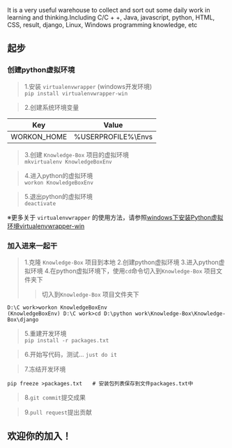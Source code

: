 It is a very useful warehouse to collect and sort out some daily work in learning and thinking.Including C/C + +, Java, javascript, python, HTML, CSS, result, django, Linux, Windows programming knowledge, etc

## 起步

### 创建python虚拟环境  
> 1.安装 `virtualenvwrapper` (windows开发环境)  
```pip install virtualenvwrapper-win```

> 2.创建系统环境变量

| Key | Value | 
| ------ | ------ |
| WORKON_HOME | %USERPROFILE%\Envs |

> 3.创建 `Knowledge-Box` 项目的虚拟环境  
```mkvirtualenv KnowledgeBoxEnv```

> 4.进入python的虚拟环境  
```workon KnowledgeBoxEnv```

> 5.退出python的虚拟环境  
```deactivate```

※更多关于 `virtualenvwrapper` 的使用方法，请参照[windows下安装Python虚拟环境virtualenvwrapper-win](https://www.cnblogs.com/suke99/p/5355894.html)

### 加入进来一起干

> 1.克隆 `Knowledge-Box` 项目到本地
> 2.创建python虚拟环境
> 3.进入python虚拟环境
> 4.在python虚拟环境下，使用`cd`命令切入到`Knowledge-Box` 项目文件夹下
>> 切入到`Knowledge-Box` 项目文件夹下  
```
D:\C work>workon KnowledgeBoxEnv
(KnowledgeBoxEnv) D:\C work>cd D:\python work\Knowledge-Box\Knowledge-Box\django
```
> 5.重建开发环境  
```pip install -r packages.txt```

> 6.开始写代码，测试... `just do it`  

> 7.冻结开发环境  
```	
pip freeze >packages.txt　　# 安装包列表保存到文件packages.txt中　
```
> 8.`git commit`提交成果  

> 9.`pull request`提出贡献  

## 欢迎你的加入！

